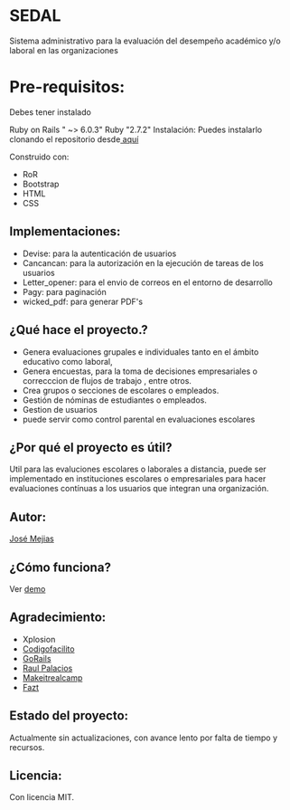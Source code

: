 # SEDAL
Sistema administrativo para la evaluación del desempeño académico y/o laboral en las organizaciones

# Pre-requisitos:
Debes tener instalado

Ruby on Rails " ~> 6.0.3"
Ruby "2.7.2"
Instalación:
Puedes instalarlo clonando el repositorio desde[ aquí](https://github.com/josemejias081/SEDAL " aquí")

Construido con:
- RoR
- Bootstrap
- HTML
- CSS

## Implementaciones:
- Devise: para la autenticación de usuarios
- Cancancan: para la autorización en la ejecución de tareas de los usuarios
- Letter_opener: para el envio de correos en el entorno de desarrollo
- Pagy: para paginación
- wicked_pdf: para generar PDF's

## ¿Qué hace el proyecto.?
- Genera evaluaciones grupales e individuales tanto en el ámbito educativo como laboral,
- Genera encuestas, para la toma de decisiones empresariales o correcccion de flujos de trabajo , entre otros.
- Crea grupos o secciones de escolares o empleados.
- Gestión de nóminas de estudiantes o empleados.
- Gestion de usuarios
- puede servir como control parental en evaluaciones escolares

## ¿Por qué el proyecto es útil?
 Util para las evaluciones escolares o laborales a distancia, puede ser implementado en instituciones escolares o empresariales para hacer evaluaciones contínuas a los usuarios que integran una organización.

## Autor:
[José Mejias](http://https://josemejias081.github.io/portafolio/biografy.html "José Mejias")

## ¿Cómo funciona?

Ver [demo](https://www.youtube.com/watch?v=RAE-WP9dkEc "demo")

## Agradecimiento:
- Xplosion
- [ Codigofacilito](https://www.youtube.com/c/codigofacilito " Codigofacilito")
-  [GoRails](https://www.youtube.com/c/GorailsTV "GoRails")
-  [Raul Palacios](https://www.youtube.com/c/RaulPalaciosLopez "Raul Palacios")
- [Makeitrealcamp](https://makeitrealcamp.gitbook.io/ruby-on-rails-5/ "Makeitrealcamp")
- [Fazt](https://www.youtube.com/c/FaztTech "Fazt")

## Estado del proyecto:
Actualmente sin actualizaciones, con avance lento por falta de tiempo y recursos.

## Licencia:
Con licencia MIT.